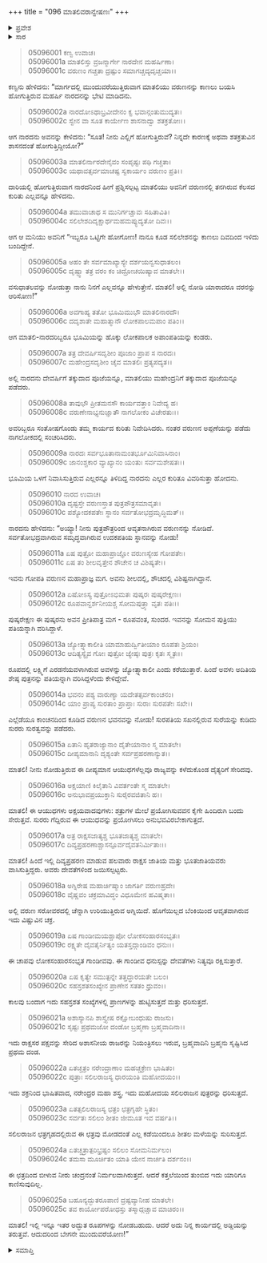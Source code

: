 +++
title = "096 ಮಾತಲಿವರಾನ್ವೇಷಣಃ"
+++

<details><summary>ಪ್ರವೇಶ</summary>


।।   ಓಂ ಓಂ ನಮೋ ನಾರಾಯಣಾಯ।।   ಶ್ರೀ ವೇದವ್ಯಾಸಾಯ ನಮಃ ।।

ಶ್ರೀ ಕೃಷ್ಣದ್ವೈಪಾಯನ ವೇದವ್ಯಾಸ ವಿರಚಿತ  

**ಶ್ರೀ ಮಹಾಭಾರತ**

**ಉದ್ಯೋಗ ಪರ್ವ**

**ಭಗವದ್ಯಾನ ಪರ್ವ**

**ಅಧ್ಯಾಯ 96**

</details>


<details><summary>ಸಾರ</summary>

ಮಾರ್ಗದಲ್ಲಿ ಮಾತಲಿಯು ವರುಣನನ್ನು ಕಾಣಲು ಹೋಗುತ್ತಿದ್ದ ನಾರದನನ್ನು ಭೇಟಿಯಾಗಿ, ಇಬ್ಬರೂ ಒಟ್ಟಿಗೇ ವರುಣನನ್ನು ಕಂಡಿದುದು; ನಾರದನಿಂದ ವರುಣ ಸಭೆಯ ವರ್ಣನೆ (1-25).

</details>


> 05096001 ಕಣ್ವ ಉವಾಚ।  
05096001a ಮಾತಲಿಸ್ತು ವ್ರಜನ್ಮಾರ್ಗೇ ನಾರದೇನ ಮಹರ್ಷಿಣಾ।  
05096001c ವರುಣಂ ಗಚ್ಚತಾ ದ್ರಷ್ಟುಂ ಸಮಾಗಚ್ಚದ್ಯದೃಚ್ಚಯಾ।।

ಕಣ್ವನು ಹೇಳಿದನು: “ಮಾರ್ಗದಲ್ಲಿ ಮುಂದುವರೆಯುತ್ತಿರುವಾಗ ಮಾತಲಿಯು ವರುಣನನ್ನು ಕಾಣಲು ಬಯಸಿ ಹೋಗುತ್ತಿರುವ ಮಹರ್ಷಿ ನಾರದನನ್ನು ಭೇಟಿ ಮಾಡಿದನು.

> 05096002a ನಾರದೋಽಥಾಬ್ರವೀದೇನಂ ಕ್ವ ಭವಾನ್ಗಂತುಮುದ್ಯತಃ।  
05096002c ಸ್ವೇನ ವಾ ಸೂತ ಕಾರ್ಯೇಣ ಶಾಸನಾದ್ವಾ ಶತಕ್ರತೋಃ।।

ಆಗ ನಾರದನು ಅವನನ್ನು ಕೇಳಿದನು: “ಸೂತ! ನೀನು ಎಲ್ಲಿಗೆ ಹೋಗುತ್ತಿರುವೆ? ನಿನ್ನದೇ ಕಾರಣಕ್ಕೆ ಅಥವಾ ಶತಕ್ರತುವಿನ ಶಾಸನದಂತೆ ಹೋಗುತ್ತಿದ್ದೀಯೋ?”

> 05096003a ಮಾತಲಿರ್ನಾರದೇನೈವಂ ಸಂಪೃಷ್ಟಃ ಪಥಿ ಗಚ್ಚತಾ।  
05096003c ಯಥಾವತ್ಸರ್ವಮಾಚಷ್ಟ ಸ್ವಕಾರ್ಯಂ ವರುಣಂ ಪ್ರತಿ।।

ದಾರಿಯಲ್ಲಿ ಹೋಗುತ್ತಿರುವಾಗ ನಾರದನಿಂದ ಹೀಗೆ ಪ್ರಶ್ನಿಸಲ್ಪಟ್ಟ ಮಾತಲಿಯು ಅವನಿಗೆ ವರುಣನಲ್ಲಿ ತನಗಿರುವ ಕೆಲಸದ ಕುರಿತು ಎಲ್ಲವನ್ನೂ ಹೇಳಿದನು.

> 05096004a ತಮುವಾಚಾಥ ಸ ಮುನಿರ್ಗಚ್ಚಾವಃ ಸಹಿತಾವಿತಿ।  
05096004c ಸಲಿಲೇಶದಿದೃಕ್ಷಾರ್ಥಮಹಮಪ್ಯುದ್ಯತೋ ದಿವಃ।।

ಆಗ ಆ ಮನಿಯು ಅವನಿಗೆ “ಇಬ್ಬರೂ ಒಟ್ಟಿಗೇ ಹೋಗೋಣ! ನಾನೂ ಕೂಡ ಸಲಿಲೇಶನನ್ನು ಕಾಣಲು ದಿವದಿಂದ ಇಳಿದು ಬಂದಿದ್ದೇನೆ.

> 05096005a ಅಹಂ ತೇ ಸರ್ವಮಾಖ್ಯಾಸ್ಯೇ ದರ್ಶಯನ್ವಸುಧಾತಲಂ।  
05096005c ದೃಷ್ಟ್ವಾ ತತ್ರ ವರಂ ಕಂ ಚಿದ್ರೋಚಯಿಷ್ಯಾವ ಮಾತಲೇ।।

ವಸುಧಾತಲವನ್ನು ನೋಡುತ್ತಾ ನಾನು ನಿನಗೆ ಎಲ್ಲವನ್ನೂ ಹೇಳುತ್ತೇನೆ. ಮಾತಲಿ! ಅಲ್ಲಿ ನೋಡಿ ಯಾರಾದರೂ ವರನನ್ನು ಆರಿಸೋಣ!”

> 05096006a ಅವಗಾಹ್ಯ ತತೋ ಭೂಮಿಮುಭೌ ಮಾತಲಿನಾರದೌ।  
05096006c ದದೃಶಾತೇ ಮಹಾತ್ಮಾನೌ ಲೋಕಪಾಲಮಪಾಂ ಪತಿಂ।।

ಆಗ ಮಾತಲಿ-ನಾರದರಿಬ್ಬರೂ ಭೂಮಿಯನ್ನು ಹೊಕ್ಕು ಲೋಕಪಾಲಕ ಅಪಾಂಪತಿಯನ್ನು ಕಂಡರು.

> 05096007a ತತ್ರ ದೇವರ್ಷಿಸದೃಶೀಂ ಪೂಜಾಂ ಪ್ರಾಪ ಸ ನಾರದಃ।  
05096007c ಮಹೇಂದ್ರಸದೃಶೀಂ ಚೈವ ಮಾತಲಿಃ ಪ್ರತ್ಯಪದ್ಯತ।।

ಅಲ್ಲಿ ನಾರದನು ದೇವರ್ಷಿಗೆ ತಕ್ಕುದಾದ ಪೂಜೆಯನ್ನೂ, ಮಾತಲಿಯು ಮಹೇಂದ್ರನಿಗೆ ತಕ್ಕುದಾದ ಪೂಜೆಯನ್ನೂ ಪಡೆದರು.

> 05096008a ತಾವುಭೌ ಪ್ರೀತಮನಸೌ ಕಾರ್ಯವತ್ತಾಂ ನಿವೇದ್ಯ ಹ।  
05096008c ವರುಣೇನಾಭ್ಯನುಜ್ಞಾತೌ ನಾಗಲೋಕಂ ವಿಚೇರತುಃ।।

ಅವರಿಬ್ಬರೂ ಸಂತೋಷಗೊಂಡು ತಮ್ಮ ಕಾರ್ಯದ ಕುರಿತು ನಿವೇದಿಸಿದರು. ನಂತರ ವರುಣನ ಅಪ್ಪಣೆಯನ್ನು ಪಡೆದು ನಾಗಲೋಕದಲ್ಲಿ ಸಂಚರಿಸಿದರು.

> 05096009a ನಾರದಃ ಸರ್ವಭೂತಾನಾಮಂತರ್ಭೂಮಿನಿವಾಸಿನಾಂ।   
05096009c ಜಾನಂಶ್ಚಕಾರ ವ್ಯಾಖ್ಯಾನಂ ಯಂತುಃ ಸರ್ವಮಶೇಷತಃ।।

ಭೂಮಿಯ ಒಳಗೆ ನಿವಾಸಿಸುತ್ತಿರುವ ಎಲ್ಲರನ್ನೂ ತಿಳಿದಿದ್ದ ನಾರದನು ಎಲ್ಲರ ಕುರಿತೂ ವಿವರಿಸುತ್ತಾ ಹೋದನು.

> 05096010 ನಾರದ ಉವಾಚ।   
05096010a ದೃಷ್ಟಸ್ತೇ ವರುಣಸ್ತಾತ ಪುತ್ರಪೌತ್ರಸಮಾವೃತಃ।  
05096010c ಪಶ್ಯೋದಕಪತೇಃ ಸ್ಥಾನಂ ಸರ್ವತೋಭದ್ರಮೃದ್ಧಿಮತ್।।

ನಾರದನು ಹೇಳಿದನು: “ಅಯ್ಯಾ! ನೀನು ಪುತ್ರಪೌತ್ರರಿಂದ ಆವೃತನಾಗಿರುವ ವರುಣನನ್ನು ನೋಡಿದೆ. ಸರ್ವತೋಭದ್ರವಾಗಿರುವ ಸಮೃದ್ಧವಾಗಿರುವ ಉದಕಪತಿಯ ಸ್ಥಾನವನ್ನು ನೋಡು!

> 05096011a ಏಷ ಪುತ್ರೋ ಮಹಾಪ್ರಾಜ್ಞೋ ವರುಣಸ್ಯೇಹ ಗೋಪತೇಃ।  
05096011c ಏಷ ತಂ ಶೀಲವೃತ್ತೇನ ಶೌಚೇನ ಚ ವಿಶಿಷ್ಯತೇ।।

ಇವನು ಗೋಪತಿ ವರುಣನ ಮಹಾಪ್ರಾಜ್ಞ ಮಗ. ಅವನು ಶೀಲದಲ್ಲಿ, ಶೌಚದಲ್ಲಿ ವಿಶಿಷ್ಟನಾಗಿದ್ದಾನೆ.

> 05096012a ಏಷೋಽಸ್ಯ ಪುತ್ರೋಽಭಿಮತಃ ಪುಷ್ಕರಃ ಪುಷ್ಕರೇಕ್ಷಣಃ।  
05096012c ರೂಪವಾನ್ದರ್ಶನೀಯಶ್ಚ ಸೋಮಪುತ್ರ್ಯಾ ವೃತಃ ಪತಿಃ।।

ಪುಷ್ಕರೇಕ್ಷಣ ಈ ಪುಷ್ಕರನು ಅವನ ಪ್ರೀತಿಪಾತ್ರ ಮಗ - ರೂಪವಂತ, ಸುಂದರ. ಇವನನ್ನು ಸೋಮನ ಪುತ್ರಿಯು ಪತಿಯನ್ನಾಗಿ ವರಿಸಿದ್ದಾಳೆ.

> 05096013a ಜ್ಯೋತ್ಸ್ನಾಕಾಲೀತಿ ಯಾಮಾಹುರ್ದ್ವಿತೀಯಾಂ ರೂಪತಃ ಶ್ರಿಯಂ।  
05096013c ಆದಿತ್ಯಸ್ಯೈವ ಗೋಃ ಪುತ್ರೋ ಜ್ಯೇಷ್ಠಃ ಪುತ್ರಃ ಕೃತಃ ಸ್ಮೃತಃ।।

ರೂಪದಲ್ಲಿ ಲಕ್ಷ್ಮಿಗೆ ಎರಡನೆಯವಳಾಗಿರುವ ಅವಳನ್ನು ಜ್ಯೋತ್ಸ್ನಾಕಾಲೀ ಎಂದು ಕರೆಯುತ್ತಾರೆ. ಹಿಂದೆ ಅವಳು ಅದಿತಿಯ ಶೇಷ್ಠ ಪುತ್ರನನ್ನು ಪತಿಯನ್ನಾಗಿ ವರಿಸಿದ್ದಳೆಂದು ಕೇಳಿದ್ದೇವೆ.

> 05096014a ಭವನಂ ಪಶ್ಯ ವಾರುಣ್ಯಾ ಯದೇತತ್ಸರ್ವಕಾಂಚನಂ।  
05096014c ಯಾಂ ಪ್ರಾಪ್ಯ ಸುರತಾಂ ಪ್ರಾಪ್ತಾಃ ಸುರಾಃ ಸುರಪತೇಃ ಸಖೇ।।

ಎಲ್ಲೆಡೆಯೂ ಕಾಂಚನದಿಂದ ಕೂಡಿದ ವರುಣನ ಭವನವನ್ನು ನೋಡು! ಸುರಪತಿಯ ಸಖನಲ್ಲಿರುವ ಸುರೆಯನ್ನು ಕುಡಿದು ಸುರರು ಸುರತ್ವವನ್ನು ಪಡೆದರು.

> 05096015a ಏತಾನಿ ಹೃತರಾಜ್ಯಾನಾಂ ದೈತೇಯಾನಾಂ ಸ್ಮ ಮಾತಲೇ।  
05096015c ದೀಪ್ಯಮಾನಾನಿ ದೃಶ್ಯಂತೇ ಸರ್ವಪ್ರಹರಣಾನ್ಯುತ।।

ಮಾತಲಿ! ನೀನು ನೋಡುತ್ತಿರುವ ಈ ದೀಪ್ಯಮಾನ ಆಯುಧಗಳೆಲ್ಲವೂ ರಾಜ್ಯವನ್ನು ಕಳೆದುಕೊಂಡ ದೈತ್ಯರಿಗೆ ಸೇರಿದವು.

> 05096016a ಅಕ್ಷಯಾಣಿ ಕಿಲೈತಾನಿ ವಿವರ್ತಂತೇ ಸ್ಮ ಮಾತಲೇ।  
05096016c ಅನುಭಾವಪ್ರಯುಕ್ತಾನಿ ಸುರೈರವಜಿತಾನಿ ಹ।।

ಮಾತಲಿ! ಈ ಆಯುಧಗಳು ಅಕ್ಷಯವಾದವುಗಳು: ಶತ್ರುಗಳ ಮೇಲೆ ಪ್ರಯೋಗಿಸುವವನ ಕೈಗೇ ಹಿಂದಿರುಗಿ ಬಂದು ಸೇರುತ್ತವೆ. ಸುರರು ಗೆದ್ದಿರುವ ಈ ಆಯುಧವನ್ನು ಪ್ರಯೋಗಿಸಲು ಅನುಭವವಿರಬೇಕಾಗುತ್ತದೆ.

> 05096017a ಅತ್ರ ರಾಕ್ಷಸಜಾತ್ಯಶ್ಚ ಭೂತಜಾತ್ಯಶ್ಚ ಮಾತಲೇ।  
05096017c ದಿವ್ಯಪ್ರಹರಣಾಶ್ಚಾಸನ್ಪೂರ್ವದೈವತನಿರ್ಮಿತಾಃ।।

ಮಾತಲಿ! ಹಿಂದೆ ಇಲ್ಲಿ ದಿವ್ಯಪ್ರಹರಣ ಮಾಡುವ ಹಲವಾರು ರಾಕ್ಷಸ ಜಾತಿಯ ಮತ್ತು ಭೂತಜಾತಿಯವರು ವಾಸಿಸುತ್ತಿದ್ದರು. ಅವರು ದೇವತೆಗಳಿಂದ ಜಯಿಸಲ್ಪಟ್ಟರು.

> 05096018a ಅಗ್ನಿರೇಷ ಮಹಾರ್ಚಿಷ್ಮಾಂ ಜಾಗರ್ತಿ ವರುಣಹ್ರದೇ।  
05096018c ವೈಷ್ಣವಂ ಚಕ್ರಮಾವಿದ್ಧಂ ವಿಧೂಮೇನ ಹವಿಷ್ಮತಾ।।

ಅಲ್ಲಿ ವರುಣ ಸರೋವರದಲ್ಲಿ ಚೆನ್ನಾಗಿ ಉರಿಯುತ್ತಿರುವ ಅಗ್ನಿಯಿದೆ. ಹೊಗೆಯಿಲ್ಲದ ಬೆಂಕಿಯಿಂದ ಆವೃತವಾಗಿರುವ ಇದು ವಿಷ್ಣುವಿನ ಚಕ್ರ.

> 05096019a ಏಷ ಗಾಂಡೀಮಯಶ್ಚಾಪೋ ಲೋಕಸಂಹಾರಸಂಭೃತಃ।  
05096019c ರಕ್ಷ್ಯತೇ ದೈವತೈರ್ನಿತ್ಯಂ ಯತಸ್ತದ್ಗಾಂಡಿವಂ ಧನುಃ।।

ಈ ಚಾಪವು ಲೋಕಸಂಹಾರಸಂಭೃತ ಗಾಂಡೀವವು. ಈ ಗಾಂಡೀವ ಧನುಸ್ಸನ್ನು ದೇವತೆಗಳು ನಿತ್ಯವೂ ರಕ್ಷಿಸುತ್ತಾರೆ.

> 05096020a ಏಷ ಕೃತ್ಯೇ ಸಮುತ್ಪನ್ನೇ ತತ್ತದ್ಧಾರಯತೇ ಬಲಂ।  
05096020c ಸಹಸ್ರಶತಸಂಖ್ಯೇನ ಪ್ರಾಣೇನ ಸತತಂ ಧ್ರುವಂ।।

ಕಾಲವು ಬಂದಾಗ ಇದು ಸಹಸ್ರಶತ ಸಂಖ್ಯೆಗಳಲ್ಲಿ ಪ್ರಾಣಗಳನ್ನು ಹುಟ್ಟಿಸುತ್ತದೆ ಮತ್ತು ಧರಿಸುತ್ತದೆ.

> 05096021a ಅಶಾಸ್ಯಾನಪಿ ಶಾಸ್ತ್ಯೇಷ ರಕ್ಷೋಬಂಧುಷು ರಾಜಸು।  
05096021c ಸೃಷ್ಟಃ ಪ್ರಥಮಜೋ ದಂಡೋ ಬ್ರಹ್ಮಣಾ ಬ್ರಹ್ಮವಾದಿನಾ।।

ಇದು ರಾಕ್ಷಸರ ಪಕ್ಷವನ್ನು ಸೇರಿದ ಅಶಾಸನೀಯ ರಾಜರನ್ನು ನಿಯಂತ್ರಿಸಲು ಇರುವ, ಬ್ರಹ್ಮವಾದಿನಿ ಬ್ರಹ್ಮನು ಸೃಷ್ಟಿಸಿದ ಪ್ರಥಮ ದಂಡ.

> 05096022a ಏತಚ್ಚತ್ರಂ ನರೇಂದ್ರಾಣಾಂ ಮಹಚ್ಚಕ್ರೇಣ ಭಾಷಿತಂ।  
05096022c ಪುತ್ರಾಃ ಸಲಿಲರಾಜಸ್ಯ ಧಾರಯಂತಿ ಮಹೋದಯಂ।।

ಇದು ಶಕ್ರನಿಂದ ಭಾಷಿತವಾದ, ನರೇಂದ್ರರ ಮಹಾ ಶಸ್ತ್ರ. ಇದು ಮಹೋದಯ ಸಲಿಲರಾಜನ ಪುತ್ರರನ್ನು ಧರಿಸುತ್ತದೆ.

> 05096023a ಏತತ್ಸಲಿಲರಾಜಸ್ಯ ಛತ್ರಂ ಛತ್ರಗೃಹೇ ಸ್ಥಿತಂ।  
05096023c ಸರ್ವತಃ ಸಲಿಲಂ ಶೀತಂ ಜೀಮೂತ ಇವ ವರ್ಷತಿ।।

ಸಲಿಲರಾಜನ ಛತ್ರಗೃಹದಲ್ಲಿರುವ ಈ ಛತ್ರವು ಮೋಡದಂತೆ ಎಲ್ಲ ಕಡೆಯಿಂದಲೂ ಶೀತಲ ಮಳೆಯನ್ನು ಸುರಿಸುತ್ತದೆ.

> 05096024a ಏತಚ್ಚತ್ರಾತ್ಪರಿಭ್ರಷ್ಟಂ ಸಲಿಲಂ ಸೋಮನಿರ್ಮಲಂ।  
05096024c ತಮಸಾ ಮೂರ್ಚಿತಂ ಯಾತಿ ಯೇನ ನಾರ್ಚತಿ ದರ್ಶನಂ।।

ಈ ಛತ್ರದಿಂದ ಬೀಳುವ ನೀರು ಚಂದ್ರನಂತೆ ನಿರ್ಮಲವಾಗಿರುತ್ತದೆ. ಆದರೆ ಕತ್ತಲೆಯಿಂದ ತುಂಬಿದ ಇದು ಯಾರಿಗೂ ಕಾಣಿಸುವುದಿಲ್ಲ.

> 05096025a ಬಹೂನ್ಯದ್ಭುತರೂಪಾಣಿ ದ್ರಷ್ಟವ್ಯಾನೀಹ ಮಾತಲೇ।  
05096025c ತವ ಕಾರ್ಯೋಪರೋಧಸ್ತು ತಸ್ಮಾದ್ಗಚ್ಚಾವ ಮಾಚಿರಂ।।

ಮಾತಲಿ! ಇಲ್ಲಿ ಇನ್ನೂ ಇತರ ಅದ್ಭುತ ರೂಪಗಳನ್ನು ನೋಡಬಹುದು. ಆದರೆ ಅದು ನಿನ್ನ ಕಾರ್ಯದಲ್ಲಿ ಅಡ್ಡಿಯನ್ನು ತರುತ್ತವೆ. ಆದುದರಿಂದ ಬೇಗನೇ ಮುಂದುವರೆಯೋಣ!”


<details><summary>ಸಮಾಪ್ತಿ</summary>


ಇತಿ ಶ್ರೀ ಮಹಾಭಾರತೇ ಉದ್ಯೋಗ ಪರ್ವಣಿ ಭಗವದ್ಯಾನ ಪರ್ವಣಿ ಮಾತಲಿವರಾನ್ವೇಷಣೇ ಷಣ್ಣಾನವತಿತಮೋಽಧ್ಯಾಯಃ।  
ಇದು ಶ್ರೀ ಮಹಾಭಾರತದಲ್ಲಿ ಉದ್ಯೋಗ ಪರ್ವದಲ್ಲಿ ಭಗವದ್ಯಾನ ಪರ್ವದಲ್ಲಿ ಮಾತಲಿವರಾನ್ವೇಷಣೆಯಲ್ಲಿ ತೊಂಭತ್ತಾರನೆಯ ಅಧ್ಯಾಯವು.


</details>
